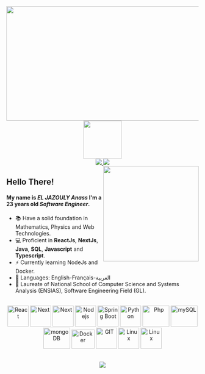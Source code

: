 <img src="https://64.media.tumblr.com/c5543874b9cbe98da1d20945a45e989b/tumblr_o5a5r9Z9O71tvppquo1_r1_1280.gifv" height="300px" width="1300px"/>
<div id="header" align="center">
  <img src="https://media.giphy.com/media/M9gbBd9nbDrOTu1Mqx/giphy.gif" width="100"/>
	<div>
		<a href="https://www.linkedin.com/in/anass-el-jazouly/" target="_blank">
<img src="https://img.shields.io/badge/LinkedIn-0077B5?style=for-the-badge&logo=linkedin&logoColor=white" />
</a>

<a href="anass.eljazouly@gmail.com" target="_blank">
<img src="https://img.shields.io/badge/Gmail-D14836?style=for-the-badge&logo=gmail&logoColor=white" />
</a>
<br/> 
<img align="right" width="250px" src="https://github-readme-stats.vercel.app/api/top-langs/?username=anasseljazouly&theme=tokyonight&hide_langs_below=1" />
	</div>
</div>



## Hello There!
#### My name is *EL JAZOULY Anass* I'm a 23 years old *Software Engineer*.
<!-- - 🏦  Currently looking for an internship as a Full-stack developer. -->
<!-- - 📝 I regulary write technical articles for [hashnode](https://apoorvtyagi.tech/) and [dev.to](https://dev.to/apoorvtyagi)-->
- 📚 Have a solid foundation in Mathematics, Physics and Web Technologies.
- 💻 Proficient in **ReactJs**, **NextJs**, **Java**, **SQL**, **Javascript** and **Typescript**.
- ⚡ Currently learning NodeJs and Docker.
- 📖 Languages: English-Français-العربية
- 🔺 Laureate of National School of Computer Science and Systems Analysis
(ENSIAS), Software Engineering Field (GL).
<br/><br/>
<p align="center">
	<!--ReactJS-->
	<img src="https://www.vectorlogo.zone/logos/reactjs/reactjs-icon.svg" alt="React" width="55" height="55"/>
	<!--Tailwind-->
	<img src="https://www.vectorlogo.zone/logos/tailwindcss/tailwindcss-icon.svg" alt="Next" width="55" height="55"/>
<!-- 	TypeScritp -->
	<img src="https://www.vectorlogo.zone/logos/typescriptlang/typescriptlang-icon.svg" alt="Next" width="55" height="55"/>
      	<!--Node JS -->
	<img src="https://www.vectorlogo.zone/logos/nodejs/nodejs-icon.svg" alt="Nodejs" width="55" height="55"/>
     	<!--Spring Boot-->
	<img src="https://www.vectorlogo.zone/logos/springio/springio-icon.svg" alt="Spring Boot" width="55" height="55"/>
	<!--Python-->
	<img src="https://www.vectorlogo.zone/logos/python/python-icon.svg" alt="Python" width="55" height="55"/>
	<!--PhP-->
	<img src="https://www.vectorlogo.zone/logos/php/php-ar21.svg" alt="Php" width="70" height="55"/>
	<!--MySQL-->
	<img src="https://www.vectorlogo.zone/logos/mysql/mysql-icon.svg" alt="mySQL" width="70" height="55"/>
	<!--MongoDB-->
	<img src="https://www.vectorlogo.zone/logos/mongodb/mongodb-icon.svg" alt="mongoDB" width="70" height="55"/>
	<!--Docker-->
	<img src="https://www.vectorlogo.zone/logos/docker/docker-official.svg" alt="Docker" width="60" height="50"/>
	<!--Git-->
	<img src="https://www.vectorlogo.zone/logos/git-scm/git-scm-icon.svg" alt="GIT" width="55" height="55"/> 
	<!--Linux-->
	<img src="https://www.vectorlogo.zone/logos/linux/linux-icon.svg" alt="Linux" width="55" height="55"/> 
	<!--Figma -->
	<img src="https://www.vectorlogo.zone/logos/figma/figma-icon.svg" alt="Linux" width="55" height="55"/> 
	
</p>
<br/>

<div align="center">
<a href="https://git.io/streak-stats"><img src="http://github-readme-streak-stats.herokuapp.com?user=anasseljazouly&theme=neon-palenight&background=1A1B27&border=E4E2E2&stroke=E4E2E2"/></a>
</div>



